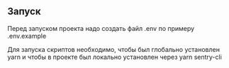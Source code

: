 ## Запуск

Перед запуском проекта надо создать файл .env по примеру .env.example

Для запуска скриптов необходимо, чтобы был глобально установлен yarn и чтобы в проекте был локально установлен через yarn sentry-cli
